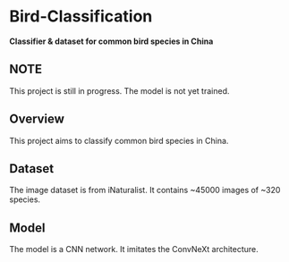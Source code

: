 # Bird-Classification
**Classifier & dataset for common bird species in China**

## NOTE
This project is still in progress. The model is not yet trained.

## Overview
This project aims to classify common bird species in China.

## Dataset
The image dataset is from iNaturalist. It contains ~45000 images of ~320 species.

## Model
The model is a CNN network. It imitates the ConvNeXt architecture.